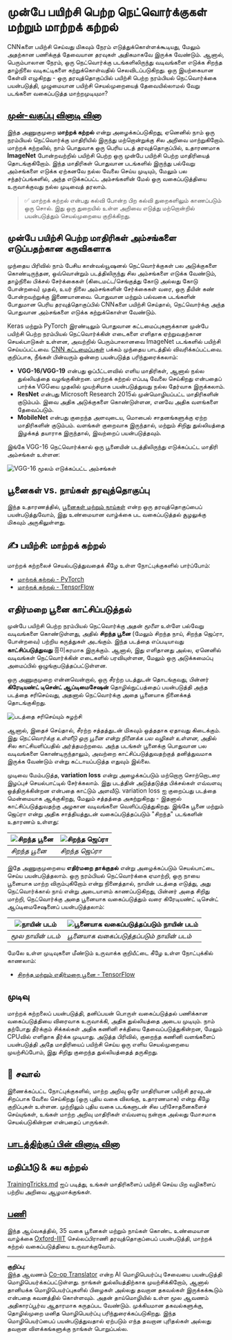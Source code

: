 <!--
CO_OP_TRANSLATOR_METADATA:
{
  "original_hash": "178c0b5ee5395733eb18aec51e71a0a9",
  "translation_date": "2025-10-11T11:19:46+00:00",
  "source_file": "lessons/4-ComputerVision/08-TransferLearning/README.md",
  "language_code": "ta"
}
-->
# முன்பே பயிற்சி பெற்ற நெட்வொர்க்குகள் மற்றும் மாற்றக் கற்றல்

CNNகளை பயிற்சி செய்வது மிகவும் நேரம் எடுத்துக்கொள்ளக்கூடியது, மேலும் அதற்கான பணிக்குத் தேவையான தரவுகள் அதிகமாகவே இருக்க வேண்டும். ஆனால், பெரும்பாலான நேரம், ஒரு நெட்வொர்க்கு படங்களிலிருந்து வடிவங்களை எடுக்க சிறந்த தாழ்நிலை வடிகட்டிகளை கற்றுக்கொள்வதில் செலவிடப்படுகிறது. ஒரு இயற்கையான கேள்வி எழுகிறது - ஒரு தரவுத்தொகுப்பில் பயிற்சி பெற்ற நரம்பியல் நெட்வொர்க்கை பயன்படுத்தி, முழுமையான பயிற்சி செயல்முறையைத் தேவையில்லாமல் வேறு படங்களை வகைப்படுத்த மாற்றமுடியுமா?

## [முன்-வகுப்பு வினாடி வினா](https://ff-quizzes.netlify.app/en/ai/quiz/15)

இந்த அணுகுமுறை **மாற்றக் கற்றல்** என்று அழைக்கப்படுகிறது, ஏனெனில் நாம் ஒரு நரம்பியல் நெட்வொர்க்கு மாதிரியில் இருந்து மற்றொன்றுக்கு சில அறிவை மாற்றுகிறோம். மாற்றக் கற்றலில், நாம் பொதுவாக ஒரு பெரிய படத் தரவுத்தொகுப்பில், உதாரணமாக **ImageNet** போன்றவற்றில் பயிற்சி பெற்ற ஒரு முன்பே பயிற்சி பெற்ற மாதிரியைத் தொடங்குகிறோம். இந்த மாதிரிகள் பொதுவான படங்களில் இருந்து பல்வேறு அம்சங்களை எடுக்க ஏற்கனவே நல்ல வேலை செய்ய முடியும், மேலும் பல சந்தர்ப்பங்களில், அந்த எடுக்கப்பட்ட அம்சங்களின் மேல் ஒரு வகைப்படுத்தியை உருவாக்குவது நல்ல முடிவைத் தரலாம்.

> ✅ மாற்றக் கற்றல் என்பது கல்வி போன்ற பிற கல்வி துறைகளிலும் காணப்படும் ஒரு சொல். இது ஒரு துறையில் உள்ள அறிவை எடுத்து மற்றொன்றில் பயன்படுத்தும் செயல்முறையை குறிக்கிறது.

## முன்பே பயிற்சி பெற்ற மாதிரிகள் அம்சங்களை எடுப்பதற்கான கருவிகளாக

முந்தைய பிரிவில் நாம் பேசிய கான்வல்யூஷனல் நெட்வொர்க்குகள் பல அடுக்குகளை கொண்டிருந்தன, ஒவ்வொன்றும் படத்திலிருந்து சில அம்சங்களை எடுக்க வேண்டும், தாழ்நிலை பிக்சல் சேர்க்கைகள் (கிடைமட்ட/செங்குத்து கோடு அல்லது கோடு போன்றவை) முதல், உயர் நிலை அம்சங்களின் சேர்க்கைகள் வரை, ஒரு தீயின் கண் போன்றவற்றுக்கு இணையானவை. பொதுவான மற்றும் பல்வகை படங்களின் போதுமான பெரிய தரவுத்தொகுப்பில் CNNகளை பயிற்சி செய்தால், நெட்வொர்க்கு அந்த பொதுவான அம்சங்களை எடுக்க கற்றுக்கொள்ள வேண்டும்.

Keras மற்றும் PyTorch இரண்டிலும் பொதுவான கட்டமைப்புகளுக்கான முன்பே பயிற்சி பெற்ற நரம்பியல் நெட்வொர்க்கின் எடைகளை எளிதாக ஏற்றுவதற்கான செயல்பாடுகள் உள்ளன, அவற்றில் பெரும்பாலானவை ImageNet படங்களில் பயிற்சி செய்யப்பட்டவை. [CNN கட்டமைப்புகள்](../07-ConvNets/CNN_Architectures.md) பக்கம் முந்தைய பாடத்தில் விவரிக்கப்பட்டவை. குறிப்பாக, நீங்கள் பின்வரும் ஒன்றை பயன்படுத்த பரிந்துரைக்கலாம்:

* **VGG-16/VGG-19** என்பது ஒப்பீட்டளவில் எளிய மாதிரிகள், ஆனால் நல்ல துல்லியத்தை வழங்குகின்றன. மாற்றக் கற்றல் எப்படி வேலை செய்கிறது என்பதைப் பார்க்க VGGயை முதலில் முயற்சியாக பயன்படுத்துவது நல்ல தேர்வாக இருக்கலாம்.
* **ResNet** என்பது Microsoft Research 2015ல் முன்மொழியப்பட்ட மாதிரிகளின் குடும்பம். இவை அதிக அடுக்குகளை கொண்டுள்ளன, எனவே அதிக வளங்களை தேவைப்படும்.
* **MobileNet** என்பது குறைந்த அளவுடைய, மொபைல் சாதனங்களுக்கு ஏற்ற மாதிரிகளின் குடும்பம். வளங்கள் குறைவாக இருந்தால், மற்றும் சிறிது துல்லியத்தை இழக்கத் தயாராக இருந்தால், இவற்றைப் பயன்படுத்தவும்.

இங்கே VGG-16 நெட்வொர்க்கால் ஒரு பூனையின் படத்திலிருந்து எடுக்கப்பட்ட மாதிரி அம்சங்கள் உள்ளன:

![VGG-16 மூலம் எடுக்கப்பட்ட அம்சங்கள்](../../../../../translated_images/features.6291f9c7ba3a0b951af88fc9864632b9115365410765680680d30c927dd67354.ta.png)

## பூனைகள் vs. நாய்கள் தரவுத்தொகுப்பு

இந்த உதாரணத்தில், [பூனைகள் மற்றும் நாய்கள்](https://www.microsoft.com/download/details.aspx?id=54765&WT.mc_id=academic-77998-cacaste) என்ற ஒரு தரவுத்தொகுப்பைப் பயன்படுத்துவோம், இது உண்மையான வாழ்க்கை பட வகைப்படுத்தல் சூழலுக்கு மிகவும் அருகிலுள்ளது.

## ✍️ பயிற்சி: மாற்றக் கற்றல்

மாற்றக் கற்றலைச் செயல்படுத்துவதைக் கீழே உள்ள நோட்புக்குகளில் பார்ப்போம்:

* [மாற்றக் கற்றல் - PyTorch](TransferLearningPyTorch.ipynb)
* [மாற்றக் கற்றல் - TensorFlow](TransferLearningTF.ipynb)

## எதிர்மறை பூனை காட்சிப்படுத்தல்

முன்பே பயிற்சி பெற்ற நரம்பியல் நெட்வொர்க்கு அதன் *மூளை* உள்ளே பல்வேறு வடிவங்களை கொண்டுள்ளது, அதில் **சிறந்த பூனை** (மேலும் சிறந்த நாய், சிறந்த ஜெப்ரா, போன்றவை) பற்றிய கருத்துகள் அடங்கும். இந்த படத்தை எப்படியாவது **காட்சிப்படுத்துவது** 흥미கரமாக இருக்கும். ஆனால், இது எளிதானது அல்ல, ஏனெனில் வடிவங்கள் நெட்வொர்க்கின் எடைகளில் பரவியுள்ளன, மேலும் ஒரு அடுக்கமைப்பு அமைப்பில் ஒழுங்குபடுத்தப்பட்டுள்ளன.

ஒரு அணுகுமுறை என்னவென்றால், ஒரு சீரற்ற படத்துடன் தொடங்குவது, பின்னர் **கிரேடியண்ட் டிசென்ட் ஆப்டிமைசேஷன்** தொழில்நுட்பத்தைப் பயன்படுத்தி அந்த படத்தை சரிசெய்வது, அதனால் நெட்வொர்க்கு அதை பூனையாக நினைக்கத் தொடங்குகிறது.

![படத்தை சரிசெய்யும் சுழற்சி](../../../../../translated_images/ideal-cat-loop.999fbb8ff306e044f997032f4eef9152b453e6a990e449bbfb107de2493cc37e.ta.png)

ஆனால், இதைச் செய்தால், சீரற்ற சத்தத்துடன் மிகவும் ஒத்ததாக ஏதாவது கிடைக்கும். இது *நெட்வொர்க்கு உள்ளீடு ஒரு பூனை என்று நினைக்க பல வழிகள் உள்ளன*, அதில் சில காட்சியளிப்பதில் அர்த்தமற்றவை. அந்த படங்கள் பூனைக்கு பொதுவான பல வடிவங்களை கொண்டிருந்தாலும், அவற்றை காட்சிப்படுத்துவதற்குத் தனித்துவமாக இருக்க வேண்டும் என்று கட்டாயப்படுத்த எதுவும் இல்லை.

முடிவை மேம்படுத்த, **variation loss** என்று அழைக்கப்படும் மற்றொரு சொற்றொடரை இழப்புச் செயல்பாட்டில் சேர்க்கலாம். இது படத்தின் அடுத்தடுத்த பிக்சல்கள் எவ்வளவு ஒத்திருக்கின்றன என்பதை காட்டும் அளவீடு. variation loss ஐ குறைப்பது படத்தை மென்மையாக ஆக்குகிறது, மேலும் சத்தத்தை அகற்றுகிறது - இதனால் காட்சிப்படுத்துவதற்கு அழகான வடிவங்களை வெளிப்படுத்துகிறது. இங்கே பூனை மற்றும் ஜெப்ரா என்று அதிக சாத்தியத்துடன் வகைப்படுத்தப்படும் "சிறந்த" படங்களின் உதாரணம் உள்ளது:

![சிறந்த பூனை](../../../../../translated_images/ideal-cat.203dd4597643d6b0bd73038b87f9c0464322725e3a06ab145d25d4a861c70592.ta.png) | ![சிறந்த ஜெப்ரா](../../../../../translated_images/ideal-zebra.7f70e8b54ee15a7a314000bb5df38a6cfe086ea04d60df4d3ef313d046b98a2b.ta.png)
-----|-----
 *சிறந்த பூனை* | *சிறந்த ஜெப்ரா*

இதே அணுகுமுறையை **எதிர்மறை தாக்குதல்** என்று அழைக்கப்படும் செயல்பாட்டை செய்ய பயன்படுத்தலாம். ஒரு நரம்பியல் நெட்வொர்க்கை ஏமாற்றி, ஒரு நாயை பூனையாக மாற்ற விரும்புகிறோம் என்று நினைத்தால், நாயின் படத்தை எடுத்து, அது நெட்வொர்க்கால் நாய் என்று அடையாளம் காணப்படுகிறது, பின்னர் அதை சிறிது மாற்றி, நெட்வொர்க்கு அதை பூனையாக வகைப்படுத்தும் வரை கிரேடியண்ட் டிசென்ட் ஆப்டிமைசேஷனைப் பயன்படுத்தலாம்:

![நாயின் படம்](../../../../../translated_images/original-dog.8f68a67d2fe0911f33041c0f7fce8aa4ea919f9d3917ec4b468298522aeb6356.ta.png) | ![பூனையாக வகைப்படுத்தப்படும் நாயின் படம்](../../../../../translated_images/adversarial-dog.d9fc7773b0142b89752539bfbf884118de845b3851c5162146ea0b8809fc820f.ta.png)
-----|-----
*மூல நாயின் படம்* | *பூனையாக வகைப்படுத்தப்படும் நாயின் படம்*

மேலே உள்ள முடிவுகளை மீண்டும் உருவாக்க குறியீட்டை கீழே உள்ள நோட்புக்கில் காணலாம்:

* [சிறந்த மற்றும் எதிர்மறை பூனை - TensorFlow](AdversarialCat_TF.ipynb)

## முடிவு

மாற்றக் கற்றலைப் பயன்படுத்தி, தனிப்பயன் பொருள் வகைப்படுத்தல் பணிக்கான வகைப்படுத்தியை விரைவாக உருவாக்கி, அதிக துல்லியத்தை அடைய முடியும். நாம் தற்போது தீர்க்கும் சிக்கல்கள் அதிக கணினி சக்தியை தேவைப்படுத்துகின்றன, மேலும் CPUவில் எளிதாக தீர்க்க முடியாது. அடுத்த பிரிவில், குறைந்த கணினி வளங்களைப் பயன்படுத்தி அதே மாதிரியைப் பயிற்சி செய்ய ஒரு எளிய செயல்முறையை முயற்சிப்போம், இது சிறிது குறைந்த துல்லியத்தைத் தருகிறது.

## 🚀 சவால்

இணைக்கப்பட்ட நோட்புக்குகளில், மாற்ற அறிவு ஒரே மாதிரியான பயிற்சி தரவுடன் சிறப்பாக வேலை செய்கிறது (ஒரு புதிய வகை விலங்கு, உதாரணமாக) என்று கீழே குறிப்புகள் உள்ளன. முற்றிலும் புதிய வகை படங்களுடன் சில பரிசோதனைகளைச் செய்யுங்கள், உங்கள் மாற்ற அறிவு மாதிரிகள் எவ்வளவு நன்றாக அல்லது மோசமாக செயல்படுகின்றன என்பதைப் பாருங்கள்.

## [பாடத்திற்குப் பின் வினாடி வினா](https://ff-quizzes.netlify.app/en/ai/quiz/16)

## மதிப்பீடு & சுய கற்றல்

[TrainingTricks.md](TrainingTricks.md) ஐப் படித்து, உங்கள் மாதிரிகளைப் பயிற்சி செய்ய பிற வழிகளைப் பற்றிய அறிவை ஆழமாக்குங்கள்.

## [பணி](lab/README.md)

இந்த ஆய்வகத்தில், 35 வகை பூனைகள் மற்றும் நாய்கள் கொண்ட உண்மையான வாழ்க்கை [Oxford-IIIT](https://www.robots.ox.ac.uk/~vgg/data/pets/) செல்லப்பிராணி தரவுத்தொகுப்பைப் பயன்படுத்தி, மாற்றக் கற்றல் வகைப்படுத்தியை உருவாக்குவோம்.

---

**குறிப்பு**:  
இந்த ஆவணம் [Co-op Translator](https://github.com/Azure/co-op-translator) என்ற AI மொழிபெயர்ப்பு சேவையை பயன்படுத்தி மொழிபெயர்க்கப்பட்டுள்ளது. நாங்கள் துல்லியத்திற்காக முயற்சிக்கிறோம், ஆனால் தானியக்க மொழிபெயர்ப்புகளில் பிழைகள் அல்லது தவறான தகவல்கள் இருக்கக்கூடும் என்பதை கவனத்தில் கொள்ளவும். அதன் தாய்மொழியில் உள்ள மூல ஆவணம் அதிகாரப்பூர்வ ஆதாரமாக கருதப்பட வேண்டும். முக்கியமான தகவல்களுக்கு, தொழில்முறை மனித மொழிபெயர்ப்பு பரிந்துரைக்கப்படுகிறது. இந்த மொழிபெயர்ப்பைப் பயன்படுத்துவதால் ஏற்படும் எந்த தவறான புரிதல்கள் அல்லது தவறான விளக்கங்களுக்கு நாங்கள் பொறுப்பல்ல.